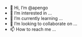- 👋 Hi, I’m @apengo
- 👀 I’m interested in ...
- 🌱 I’m currently learning ...
- 💞️ I’m looking to collaborate on ...
- 📫 How to reach me ...

<!---
apengo/apengo is a ✨ special ✨ repository because its `README.md` (this file) appears on your GitHub profile.
You can click the Preview link to take a look at your changes.
--->
